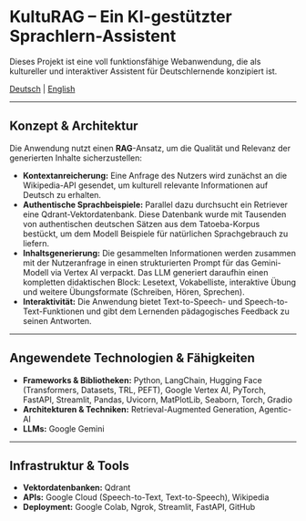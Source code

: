 # KultuRAG – Ein KI-gestützter Sprachlern-Assistent

Dieses Projekt ist eine voll funktionsfähige Webanwendung, die als kultureller und interaktiver Assistent für Deutschlernende konzipiert ist.

[Deutsch](README.de.md) | [English](README.md)

---

## Konzept & Architektur

Die Anwendung nutzt einen **RAG**-Ansatz, um die Qualität und Relevanz der generierten Inhalte sicherzustellen:

- **Kontextanreicherung:** Eine Anfrage des Nutzers wird zunächst an die Wikipedia-API gesendet, um kulturell relevante Informationen auf Deutsch zu erhalten.  
- **Authentische Sprachbeispiele:** Parallel dazu durchsucht ein Retriever eine Qdrant-Vektordatenbank. Diese Datenbank wurde mit Tausenden von authentischen deutschen Sätzen aus dem Tatoeba-Korpus bestückt, um dem Modell Beispiele für natürlichen Sprachgebrauch zu liefern.  
- **Inhaltsgenerierung:** Die gesammelten Informationen werden zusammen mit der Nutzeranfrage in einen strukturierten Prompt für das Gemini-Modell via Vertex AI verpackt. Das LLM generiert daraufhin einen kompletten didaktischen Block: Lesetext, Vokabelliste, interaktive Übung und weitere Übungsformate (Schreiben, Hören, Sprechen).  
- **Interaktivität:** Die Anwendung bietet Text-to-Speech- und Speech-to-Text-Funktionen und gibt dem Lernenden pädagogisches Feedback zu seinen Antworten.  

---

## Angewendete Technologien & Fähigkeiten

- **Frameworks & Bibliotheken:** Python, LangChain, Hugging Face (Transformers, Datasets, TRL, PEFT), Google Vertex AI, PyTorch, FastAPI, Streamlit, Pandas, Uvicorn, MatPlotLib, Seaborn, Torch, Gradio  
- **Architekturen & Techniken:** Retrieval-Augmented Generation, Agentic-AI  
- **LLMs:** Google Gemini  

---

## Infrastruktur & Tools

- **Vektordatenbanken:** Qdrant
- **APIs:** Google Cloud (Speech-to-Text, Text-to-Speech), Wikipedia
- **Deployment:** Google Colab, Ngrok, Streamlit, FastAPI, GitHub
